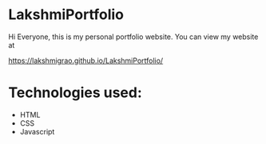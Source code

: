 # LakshmiPortfolio

Hi Everyone, this is my personal portfolio website. You can view my website at

https://lakshmigrao.github.io/LakshmiPortfolio/


# Technologies used:

- HTML
- CSS
- Javascript